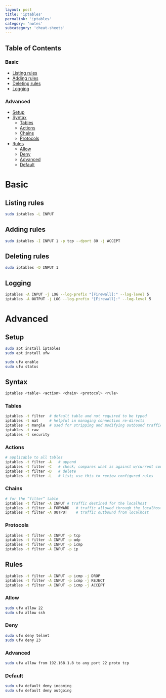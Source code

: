 ```yaml
---
layout: post
title: 'iptables'
permalink: 'iptables'
category: 'notes'
subcategory: 'cheat-sheets'
---
```


## Table of Contents
### Basic
* [Listing rules](#listing-rules)
* [Adding rules](#adding-rules)
* [Deleting rules](#deleting-rules)
* [Logging](#logging)
### Advanced
* [Setup](#setup)
* [Syntax](#syntax)
  * [Tables](#tables)
  * [Actions](#actions)
  * [Chains](#chains)
  * [Protocols](#protocols)
* [Rules](#rules)
  * [Allow](#allow)
  * [Deny](#deny)
  * [Advanced](#advanced)
  * [Default](#default)

# Basic
## Listing rules
```bash
sudo iptables -L INPUT
```

## Adding rules
```bash
sudo iptables -I INPUT 1 -p tcp --dport 80 -j ACCEPT
```

## Deleting rules
```bash
sudo iptables -D INPUT 1
```

## Logging
```bash
iptables -A INPUT -j LOG --log-prefix "[Firewall]:" --log-level 5
iptables -A OUTPUT -j LOG --log-prefix "[Firewall]:" --log-level 5
```

# Advanced
## Setup
```bash
sudo apt install iptables
sudo apt install ufw

sudo ufw enable
sudo ufw status
```

## Syntax
```bash
iptables <table> <action> <chain> <protocol> <rule>
```

### Tables 
```bash
iptables -t filter	# default table and not required to be typed
iptables -t nat 	# helpful in managing connection re-directs 
iptables -t mangle	# used for stripping and modifying outbound traffic
iptables -t raw
iptables -t security
```

### Actions 
```bash
# applicable to all tables
iptables -t filter -A 	# append
iptables -t filter -C	# check; compares what is against w/current config
iptables -t filter -D 	# delete
iptables -t filter -L	# list; use this to review configured rules
```

### Chains   
```bash
# for the “filter” table
iptables -t filter -A INPUT	# traffic destined for the localhost
iptables -t filter -A FORWARD	# traffic allowed through the localhost
iptables -t filter -A OUTPUT	# traffic outbound from localhost
```

### Protocols
```bash
iptables -t filter -A INPUT -p tcp
iptables -t filter -A INPUT -p udp
iptables -t filter -A INPUT -p icmp
iptables -t filter -A INPUT -p ip 
```

## Rules
```bash
iptables -t filter -A INPUT -p icmp -j DROP
iptables -t filter -A INPUT -p icmp -j REJECT
iptables -t filter -A INPUT -p icmp -j ACCEPT
```

### Allow
```bash
sudo ufw allow 22
sudo ufw allow ssh
```

### Deny
```bash
sudo ufw deny telnet
sudo ufw deny 23
```

### Advanced
```bash
sudo ufw allow from 192.168.1.8 to any port 22 proto tcp
```

### Default
```bash
sudo ufw default deny incoming
sudo ufw default deny outgoing
```
